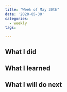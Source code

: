 ```yaml
---
title: "Week of May 30th"
date: '2020-05-30'
categories:
  - weekly
tags:

---
```


## What I did

## What I learned

## What I will do next